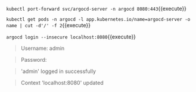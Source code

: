 `kubectl port-forward svc/argocd-server -n argocd 8080:443`{{execute}}

`kubectl get pods -n argocd -l app.kubernetes.io/name=argocd-server -o name | cut -d'/' -f 2`{{execute}}

`argocd login --insecure localhost:8080`{{execute}}

> Username: admin

> Password:

> 'admin' logged in successfully

> Context 'localhost:8080' updated
